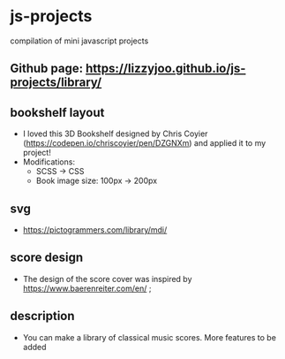 # js-projects
compilation of mini javascript projects

## Github page: https://lizzyjoo.github.io/js-projects/library/
## bookshelf layout
- I loved this 3D Bookshelf designed by Chris Coyier (https://codepen.io/chriscoyier/pen/DZGNXm) and applied it to my project! 
- Modifications: 
    - SCSS -> CSS
    - Book image size: 100px -> 200px

## svg
- https://pictogrammers.com/library/mdi/

## score design
- The design of the score cover was inspired by https://www.baerenreiter.com/en/ ; 
## description
- You can make a library of classical music scores. More features to be added